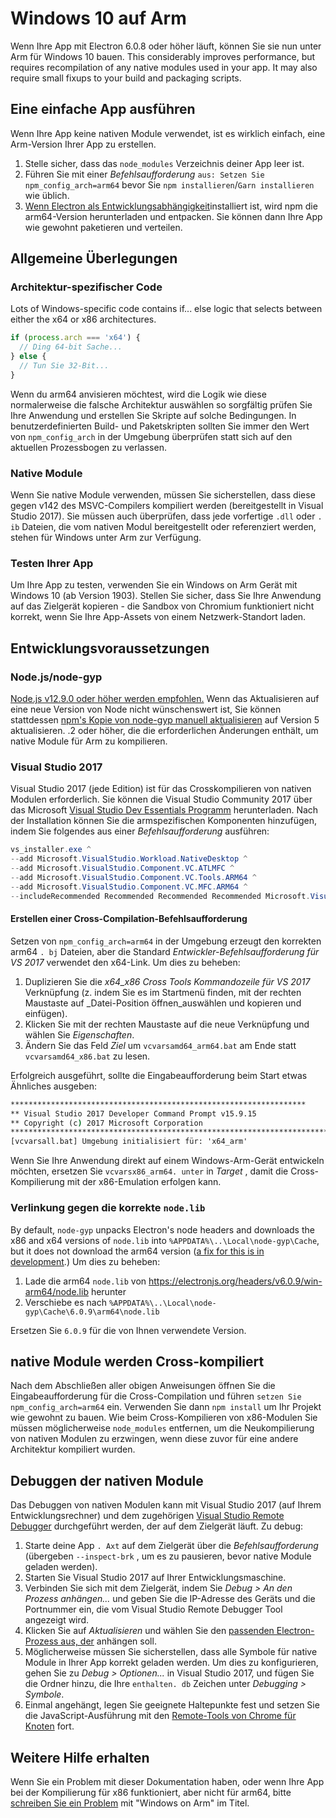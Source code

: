 # Windows 10 auf Arm

Wenn Ihre App mit Electron 6.0.8 oder höher läuft, können Sie sie nun unter Arm für Windows 10 bauen. This considerably improves performance, but requires recompilation of any native modules used in your app. It may also require small fixups to your build and packaging scripts.

## Eine einfache App ausführen

Wenn Ihre App keine nativen Module verwendet, ist es wirklich einfach, eine Arm-Version Ihrer App zu erstellen.

1. Stelle sicher, dass das `node_modules` Verzeichnis deiner App leer ist.
2. Führen Sie mit einer _Befehlsaufforderung_ `aus: Setzen Sie npm_config_arch=arm64` bevor Sie `npm installieren`/`Garn installieren` wie üblich.
3. [Wenn Electron als Entwicklungsabhängigkeit](quick-start.md#prerequisites)installiert ist, wird npm die arm64-Version herunterladen und entpacken. Sie können dann Ihre App wie gewohnt paketieren und verteilen.

## Allgemeine Überlegungen

### Architektur-spezifischer Code

Lots of Windows-specific code contains if... else logic that selects between either the x64 or x86 architectures.

```js
if (process.arch === 'x64') {
  // Ding 64-bit Sache...
} else {
  // Tun Sie 32-Bit...
}
```

Wenn du arm64 anvisieren möchtest, wird die Logik wie diese normalerweise die falsche Architektur auswählen so sorgfältig prüfen Sie Ihre Anwendung und erstellen Sie Skripte auf solche Bedingungen. In benutzerdefinierten Build- und Paketskripten sollten Sie immer den Wert von `npm_config_arch` in der Umgebung überprüfen statt sich auf den aktuellen Prozessbogen zu verlassen.

### Native Module

Wenn Sie native Module verwenden, müssen Sie sicherstellen, dass diese gegen v142 des MSVC-Compilers kompiliert werden (bereitgestellt in Visual Studio 2017). Sie müssen auch überprüfen, dass jede vorfertige `.dll` oder `. ib` Dateien, die vom nativen Modul bereitgestellt oder referenziert werden, stehen für Windows unter Arm zur Verfügung.

### Testen Ihrer App

Um Ihre App zu testen, verwenden Sie ein Windows on Arm Gerät mit Windows 10 (ab Version 1903). Stellen Sie sicher, dass Sie Ihre Anwendung auf das Zielgerät kopieren - die Sandbox von Chromium funktioniert nicht korrekt, wenn Sie Ihre App-Assets von einem Netzwerk-Standort laden.

## Entwicklungsvoraussetzungen

### Node.js/node-gyp

[Node.js v12.9.0 oder höher werden empfohlen.](https://nodejs.org/en/) Wenn das Aktualisieren auf eine neue Version von Node nicht wünschenswert ist, Sie können stattdessen [npm's Kopie von node-gyp manuell aktualisieren](https://github.com/nodejs/node-gyp/wiki/Updating-npm's-bundled-node-gyp) auf Version 5 aktualisieren. .2 oder höher, die die erforderlichen Änderungen enthält, um native Module für Arm zu kompilieren.

### Visual Studio 2017

Visual Studio 2017 (jede Edition) ist für das Crosskompilieren von nativen Modulen erforderlich. Sie können die Visual Studio Community 2017 über das Microsoft [Visual Studio Dev Essentials Programm](https://visualstudio.microsoft.com/dev-essentials/) herunterladen. Nach der Installation können Sie die armspezifischen Komponenten hinzufügen, indem Sie folgendes aus einer _Befehlsaufforderung_ ausführen:

```powershell
vs_installer.exe ^
--add Microsoft.VisualStudio.Workload.NativeDesktop ^
--add Microsoft.VisualStudio.Component.VC.ATLMFC ^
--add Microsoft.VisualStudio.Component.VC.Tools.ARM64 ^
--add Microsoft.VisualStudio.Component.VC.MFC.ARM64 ^
--includeRecommended Recommended Recommended Recommended Microsoft.VisualStudio.exe ^
```

#### Erstellen einer Cross-Compilation-Befehlsaufforderung

Setzen von `npm_config_arch=arm64` in der Umgebung erzeugt den korrekten arm64 `. bj` Dateien, aber die Standard _Entwickler-Befehlsaufforderung für VS 2017_ verwendet den x64-Link. Um dies zu beheben:

1. Duplizieren Sie die _x64_x86 Cross Tools Kommandozeile für VS 2017_ Verknüpfung (z. indem Sie es im Startmenü finden, mit der rechten Maustaste auf _Datei-Position öffnen_auswählen und kopieren und einfügen).
2. Klicken Sie mit der rechten Maustaste auf die neue Verknüpfung und wählen Sie _Eigenschaften_.
3. Ändern Sie das Feld _Ziel_ um `vcvarsamd64_arm64.bat` am Ende statt `vcvarsamd64_x86.bat` zu lesen.

Erfolgreich ausgeführt, sollte die Eingabeaufforderung beim Start etwas Ähnliches ausgeben:

```bat
******************************************************************
** Visual Studio 2017 Developer Command Prompt v15.9.15
** Copyright (c) 2017 Microsoft Corporation
**********************************************************************************
[vcvarsall.bat] Umgebung initialisiert für: 'x64_arm'
```

Wenn Sie Ihre Anwendung direkt auf einem Windows-Arm-Gerät entwickeln möchten, ersetzen Sie `vcvarsx86_arm64. unter` in _Target_ , damit die Cross-Kompilierung mit der x86-Emulation erfolgen kann.

### Verlinkung gegen die korrekte `node.lib`

By default, `node-gyp` unpacks Electron's node headers and downloads the x86 and x64 versions of `node.lib` into `%APPDATA%\..\Local\node-gyp\Cache`, but it does not download the arm64 version ([a fix for this is in development](https://github.com/nodejs/node-gyp/pull/1875).) Um dies zu beheben:

1. Lade die arm64 `node.lib` von https://electronjs.org/headers/v6.0.9/win-arm64/node.lib herunter
2. Verschiebe es nach `%APPDATA%\..\Local\node-gyp\Cache\6.0.9\arm64\node.lib`

Ersetzen Sie `6.0.9` für die von Ihnen verwendete Version.

## native Module werden Cross-kompiliert

Nach dem Abschließen aller obigen Anweisungen öffnen Sie die Eingabeaufforderung für die Cross-Compilation und führen `setzen Sie npm_config_arch=arm64` ein. Verwenden Sie dann `npm install` um Ihr Projekt wie gewohnt zu bauen. Wie beim Cross-Kompilieren von x86-Modulen Sie müssen möglicherweise `node_modules` entfernen, um die Neukompilierung von nativen Modulen zu erzwingen, wenn diese zuvor für eine andere Architektur kompiliert wurden.

## Debuggen der nativen Module

Das Debuggen von nativen Modulen kann mit Visual Studio 2017 (auf Ihrem Entwicklungsrechner) und dem zugehörigen [Visual Studio Remote Debugger](https://docs.microsoft.com/en-us/visualstudio/debugger/remote-debugging-cpp?view=vs-2019) durchgeführt werden, der auf dem Zielgerät läuft. Zu debug:

1. Starte deine App `. Axt` auf dem Zielgerät über die _Befehlsaufforderung_ (übergeben `--inspect-brk` , um es zu pausieren, bevor native Module geladen werden).
2. Starten Sie Visual Studio 2017 auf Ihrer Entwicklungsmaschine.
3. Verbinden Sie sich mit dem Zielgerät, indem Sie _Debug > An den Prozess anhängen..._ und geben Sie die IP-Adresse des Geräts und die Portnummer ein, die vom Visual Studio Remote Debugger Tool angezeigt wird.
4. Klicken Sie auf _Aktualisieren_ und wählen Sie den [passenden Electron-Prozess aus, der](../development/debug-instructions-windows.md) anhängen soll.
5. Möglicherweise müssen Sie sicherstellen, dass alle Symbole für native Module in Ihrer App korrekt geladen werden. Um dies zu konfigurieren, gehen Sie zu _Debug > Optionen..._ in Visual Studio 2017, und fügen Sie die Ordner hinzu, die Ihre `enthalten. db` Zeichen unter _Debugging > Symbole_.
6. Einmal angehängt, legen Sie geeignete Haltepunkte fest und setzen Sie die JavaScript-Ausführung mit den [Remote-Tools von Chrome für Knoten](debugging-main-process.md) fort.

## Weitere Hilfe erhalten

Wenn Sie ein Problem mit dieser Dokumentation haben, oder wenn Ihre App bei der Kompilierung für x86 funktioniert, aber nicht für arm64, bitte [schreiben Sie ein Problem](../development/issues.md) mit "Windows on Arm" im Titel.
